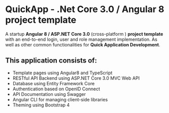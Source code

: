 # QuickApp - .Net Core 3.0 / Angular 8 project template

A startup **Angular 8 / ASP.NET Core 3.0** (cross-platform ) **project template** with an end-to-end login, user and role management implementation.
As well as other common functionalities for **Quick Application Development**.

## This application consists of:

*   Template pages using Angular8 and TypeScript
*   RESTful API Backend using ASP.NET Core 3.0 MVC Web API
*   Database using Entity Framework Core
*   Authentication based on OpenID Connect
*   API Documentation using Swagger
*   Angular CLI for managing client-side libraries
*   Theming using Bootstrap 4

